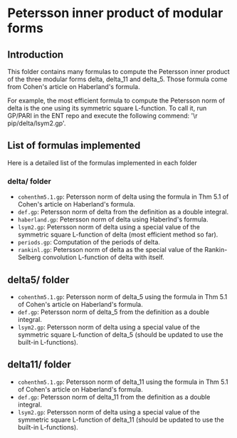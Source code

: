 # Petersson inner product of modular forms

## Introduction
This folder contains many formulas to compute the Petersson inner product of the three modular forms delta, delta_11 and delta_5. Those formula come from Cohen's article on Haberland's formula.

For example, the most efficient formula to compute the Petersson norm of delta is the one using its symmetric square L-function. To call it, run GP/PARI in the ENT repo and execute the following commend: '\r pip/delta/lsym2.gp'.

## List of formulas implemented
Here is a detailed list of the formulas implemented in each folder

### delta/ folder
- `cohenthm5.1.gp`: Petersson norm of delta using the formula in Thm 5.1 of Cohen's article on Haberland's formula.
- `def.gp`: Petersson norm of delta from the definition as a double integral.
- `haberland.gp`: Petersson norm of delta using Haberlnd's formula.
- `lsym2.gp`: Petersson norm of delta using a special value of the symmetric square L-function of delta (most efficient method so far).
- `periods.gp`: Computation of the periods of delta.
- `rankinl.gp`: Petersson norm of delta as the special value of the Rankin-Selberg convolution L-function of delta with itself.

## delta5/ folder
- `cohenthm5.1.gp`: Petersson norm of delta_5 using the formula in Thm 5.1 of Cohen's article on Haberland's formula.
- `def.gp`: Petersson norm of delta_5 from the definition as a double integral.
- `lsym2.gp`: Petersson norm of delta using a special value of the symmetric square L-function of delta_5 (should be updated to use the built-in L-functions).

## delta11/ folder
- `cohenthm5.1.gp`: Petersson norm of delta_11 using the formula in Thm 5.1 of Cohen's article on Haberland's formula.
- `def.gp`: Petersson norm of delta_11 from the definition as a double integral.
- `lsym2.gp`: Petersson norm of delta using a special value of the symmetric square L-function of delta_11 (should be updated to use the built-in L-functions).
